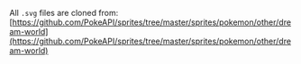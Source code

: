 All `.svg` files are cloned from: [https://github.com/PokeAPI/sprites/tree/master/sprites/pokemon/other/dream-world](https://github.com/PokeAPI/sprites/tree/master/sprites/pokemon/other/dream-world)